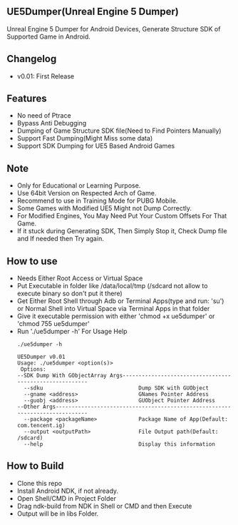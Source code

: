 ## UE5Dumper(Unreal Engine 5 Dumper)
Unreal Engine 5 Dumper for Android Devices, Generate Structure SDK of Supported Game in Android. 
## Changelog
- v0.01: First Release

## Features
- No need of Ptrace
- Bypass Anti Debugging
- Dumping of Game Structure SDK file(Need to Find Pointers Manually)
- Support Fast Dumping(Might Miss some data)
- Support SDK Dumping for UE5 Based Android Games

## Note
- Only for Educational or Learning Purpose.
- Use 64bit Version on Respected Arch of Game.
- Recommend to use in Training Mode for PUBG Mobile.
- Some Games with Modified UE5 Might not Dump Correctly.
- For Modified Engines, You May Need Put Your Custom Offsets For That Game.
- If it stuck during Generating SDK, Then Simply Stop it, Check Dump file and If needed then Try again.
 
## How to use
- Needs Either Root Access or Virtual Space
- Put Executable in folder like /data/local/tmp (/sdcard not allow to execute binary so don't put it there)
- Get Either Root Shell through Adb or Terminal Apps(type and run: 'su') or Normal Shell into Virtual Space via Terminal Apps in that folder
- Give it executable permission with either 'chmod +x ue5dumper' or 'chmod 755 ue5dumper'
- Run './ue5dumper -h' For Usage Help
	```
    ./ue5dumper -h
    	 
    UE5Dumper v0.01
    Usage: ./ue5dumper <option(s)>
     Options:
    --SDK Dump With GObjectArray Args--------------------------------------------------------
      --sdku                              Dump SDK with GUObject
      --gname <address>                   GNames Pointer Address
      --guobj <address>                   GUObject Pointer Address
    --Other Args-----------------------------------------------------------------------------
      --package <packageName>             Package Name of App(Default: com.tencent.ig)
      --output <outputPath>               File Output path(Default: /sdcard)
      --help                              Display this information
    ```
	
## How to Build
- Clone this repo
- Install Android NDK, if not already.
- Open Shell/CMD in Project Folder
- Drag ndk-build from NDK in Shell or CMD and then Execute
- Output will be in libs Folder.


